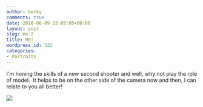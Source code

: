 ```yaml
---
author: becky
comments: true
date: 2010-06-09 15:05:05+00:00
layout: post
slug: me-2
title: Me!
wordpress_id: 322
categories:
- Portraits
---
```


I'm honing the skills of a new second shooter and well, why not play the role of model.  It helps to be on the other side of the camera now and then, I can relate to you all better!




[![](http://beta.beckyjenson.com/wp-content/uploads/2010/06/blog-May10-00012.jpg)](http://beta.beckyjenson.com/wp-content/uploads/2010/06/blog-May10-00012.jpg)
